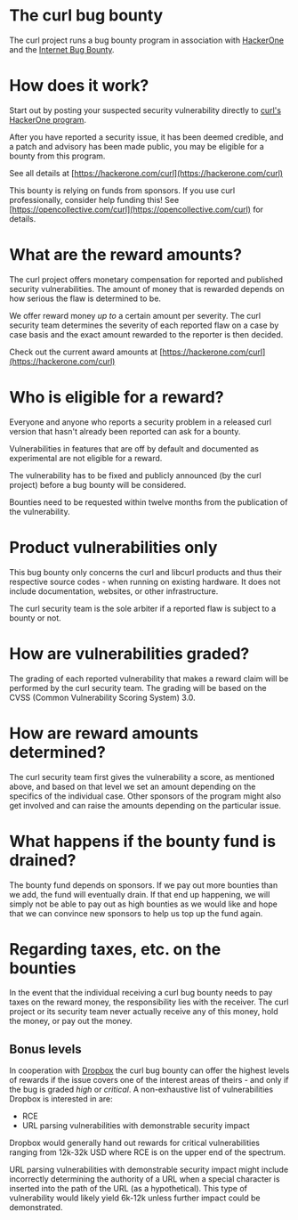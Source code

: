 # The curl bug bounty

The curl project runs a bug bounty program in association with
[HackerOne](https://www.hackerone.com) and the [Internet Bug
Bounty](https://internetbugbounty.org).

# How does it work?

Start out by posting your suspected security vulnerability directly to [curl's
HackerOne program](https://hackerone.com/curl).

After you have reported a security issue, it has been deemed credible, and a
patch and advisory has been made public, you may be eligible for a bounty from
this program.

See all details at [https://hackerone.com/curl](https://hackerone.com/curl)

This bounty is relying on funds from sponsors. If you use curl professionally,
consider help funding this! See
[https://opencollective.com/curl](https://opencollective.com/curl) for
details.

# What are the reward amounts?

The curl project offers monetary compensation for reported and published
security vulnerabilities. The amount of money that is rewarded depends on how
serious the flaw is determined to be.

We offer reward money *up to* a certain amount per severity. The curl security
team determines the severity of each reported flaw on a case by case basis and
the exact amount rewarded to the reporter is then decided.

Check out the current award amounts at [https://hackerone.com/curl](https://hackerone.com/curl)

# Who is eligible for a reward?

Everyone and anyone who reports a security problem in a released curl version
that hasn't already been reported can ask for a bounty.

Vulnerabilities in features that are off by default and documented as
experimental are not eligible for a reward.

The vulnerability has to be fixed and publicly announced (by the curl project)
before a bug bounty will be considered.

Bounties need to be requested within twelve months from the publication of the
vulnerability.

# Product vulnerabilities only

This bug bounty only concerns the curl and libcurl products and thus their
respective source codes - when running on existing hardware. It does not
include documentation, websites, or other infrastructure.

The curl security team is the sole arbiter if a reported flaw is subject to a
bounty or not.

# How are vulnerabilities graded?

The grading of each reported vulnerability that makes a reward claim will be
performed by the curl security team. The grading will be based on the CVSS
(Common Vulnerability Scoring System) 3.0.

# How are reward amounts determined?

The curl security team first gives the vulnerability a score, as mentioned
above, and based on that level we set an amount depending on the specifics of
the individual case. Other sponsors of the program might also get involved and
can raise the amounts depending on the particular issue.

# What happens if the bounty fund is drained?

The bounty fund depends on sponsors. If we pay out more bounties than we add,
the fund will eventually drain. If that end up happening, we will simply not
be able to pay out as high bounties as we would like and hope that we can
convince new sponsors to help us top up the fund again.

# Regarding taxes, etc. on the bounties

In the event that the individual receiving a curl bug bounty needs to pay
taxes on the reward money, the responsibility lies with the receiver. The
curl project or its security team never actually receive any of this money,
hold the money, or pay out the money.

## Bonus levels

In cooperation with [Dropbox](https://www.dropbox.com) the curl bug bounty can
offer the highest levels of rewards if the issue covers one of the interest
areas of theirs - and only if the bug is graded *high* or *critical*. A
non-exhaustive list of vulnerabilities Dropbox is interested in are:

 - RCE
 - URL parsing vulnerabilities with demonstrable security impact

Dropbox would generally hand out rewards for critical vulnerabilities ranging
from 12k-32k USD where RCE is on the upper end of the spectrum.

URL parsing vulnerabilities with demonstrable security impact might include
incorrectly determining the authority of a URL when a special character is
inserted into the path of the URL (as a hypothetical). This type of
vulnerability would likely yield 6k-12k unless further impact could be
demonstrated.
